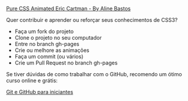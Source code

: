 [Pure CSS Animated Eric Cartman - By Aline Bastos](http://alinebastos.github.io/css-eric-cartman/)

Quer contribuir e aprender ou reforçar seus conhecimentos de CSS3?

* Faça um fork do projeto
* Clone o projeto no seu computador
* Entre no branch gh-pages
* Crie ou melhore as animações
* Faça um commit (ou vários)
* Crie um Pull Request no branch gh-pages

Se tiver dúvidas de como trabalhar com o GitHub, recomendo um ótimo curso online e grátis:

[Git e GitHub para iniciantes](http://willianjusten.teachable.com/p/git-e-github-para-iniciantes)
